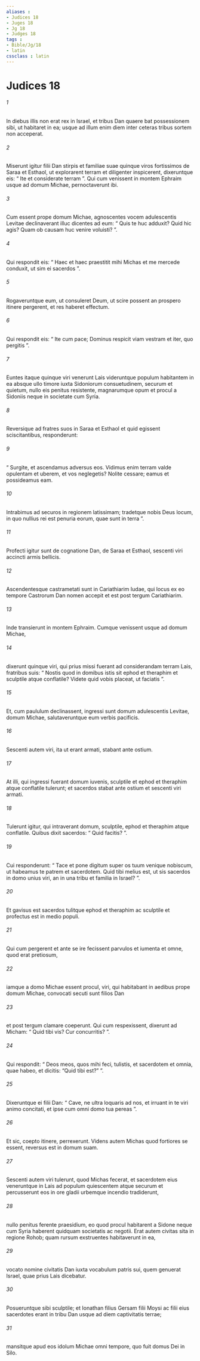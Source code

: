 ```yaml
---
aliases : 
- Judices 18
- Juges 18
- Jg 18
- Judges 18
tags : 
- Bible/Jg/18
- latin
cssclass : latin
---
```


# Judices 18

###### 1
In diebus illis non erat rex in Israel, et tribus Dan quaere bat possessionem sibi, ut habitaret in ea; usque ad illum enim diem inter ceteras tribus sortem non acceperat. 
###### 2
Miserunt igitur filii Dan stirpis et familiae suae quinque viros fortissimos de Saraa et Esthaol, ut explorarent terram et diligenter inspicerent, dixeruntque eis: “ Ite et considerate terram ”. Qui cum venissent in montem Ephraim usque ad domum Michae, pernoctaverunt ibi. 
###### 3
Cum essent prope domum Michae, agnoscentes vocem adulescentis Levitae declinaverant illuc dicentes ad eum: “ Quis te huc adduxit? Quid hic agis? Quam ob causam huc venire voluisti? ”. 
###### 4
Qui respondit eis: “ Haec et haec praestitit mihi Michas et me mercede conduxit, ut sim ei sacerdos ”. 
###### 5
Rogaveruntque eum, ut consuleret Deum, ut scire possent an prospero itinere pergerent, et res haberet effectum. 
###### 6
Qui respondit eis: “ Ite cum pace; Dominus respicit viam vestram et iter, quo pergitis ”.
###### 7
Euntes itaque quinque viri venerunt Lais videruntque populum habitantem in ea absque ullo timore iuxta Sidoniorum consuetudinem, securum et quietum, nullo eis penitus resistente, magnarumque opum et procul a Sidoniis neque in societate cum Syria.
###### 8
Reversique ad fratres suos in Saraa et Esthaol et quid egissent sciscitantibus, responderunt: 
###### 9
“ Surgite, et ascendamus adversus eos. Vidimus enim terram valde opulentam et uberem, et vos neglegetis? Nolite cessare; eamus et possideamus eam. 
###### 10
Intrabimus ad securos in regionem latissimam; tradetque nobis Deus locum, in quo nullius rei est penuria eorum, quae sunt in terra ”.
###### 11
Profecti igitur sunt de cognatione Dan, de Saraa et Esthaol, sescenti viri accincti armis bellicis. 
###### 12
Ascendentesque castrametati sunt in Cariathiarim Iudae, qui locus ex eo tempore Castrorum Dan nomen accepit et est post tergum Cariathiarim. 
###### 13
Inde transierunt in montem Ephraim. Cumque venissent usque ad domum Michae, 
###### 14
dixerunt quinque viri, qui prius missi fuerant ad considerandam terram Lais, fratribus suis: “ Nostis quod in domibus istis sit ephod et theraphim et sculptile atque conflatile? Videte quid vobis placeat, ut faciatis ”. 
###### 15
Et, cum paululum declinassent, ingressi sunt domum adulescentis Levitae, domum Michae, salutaveruntque eum verbis pacificis. 
###### 16
Sescenti autem viri, ita ut erant armati, stabant ante ostium. 
###### 17
At illi, qui ingressi fuerant domum iuvenis, sculptile et ephod et theraphim atque conflatile tulerunt; et sacerdos stabat ante ostium et sescenti viri armati. 
###### 18
Tulerunt igitur, qui intraverant domum, sculptile, ephod et theraphim atque conflatile. Quibus dixit sacerdos: “ Quid facitis? ”. 
###### 19
Cui responderunt: “ Tace et pone digitum super os tuum venique nobiscum, ut habeamus te patrem et sacerdotem. Quid tibi melius est, ut sis sacerdos in domo unius viri, an in una tribu et familia in Israel? ”. 
###### 20
Et gavisus est sacerdos tulitque ephod et theraphim ac sculptile et profectus est in medio populi.
###### 21
Qui cum pergerent et ante se ire fecissent parvulos et iumenta et omne, quod erat pretiosum, 
###### 22
iamque a domo Michae essent procul, viri, qui habitabant in aedibus prope domum Michae, convocati secuti sunt filios Dan 
###### 23
et post tergum clamare coeperunt. Qui cum respexissent, dixerunt ad Micham: “ Quid tibi vis? Cur concurritis? ”. 
###### 24
Qui respondit: “ Deos meos, quos mihi feci, tulistis, et sacerdotem et omnia, quae habeo, et dicitis: “Quid tibi est?” ”. 
###### 25
Dixeruntque ei filii Dan: “ Cave, ne ultra loquaris ad nos, et irruant in te viri animo concitati, et ipse cum omni domo tua pereas ”. 
###### 26
Et sic, coepto itinere, perrexerunt. Videns autem Michas quod fortiores se essent, reversus est in domum suam.
###### 27
Sescenti autem viri tulerunt, quod Michas fecerat, et sacerdotem eius veneruntque in Lais ad populum quiescentem atque securum et percusserunt eos in ore gladii urbemque incendio tradiderunt, 
###### 28
nullo penitus ferente praesidium, eo quod procul habitarent a Sidone neque cum Syria haberent quidquam societatis ac negotii. Erat autem civitas sita in regione Rohob; quam rursum exstruentes habitaverunt in ea, 
###### 29
vocato nomine civitatis Dan iuxta vocabulum patris sui, quem genuerat Israel, quae prius Lais dicebatur. 
###### 30
Posueruntque sibi sculptile; et Ionathan filius Gersam filii Moysi ac filii eius sacerdotes erant in tribu Dan usque ad diem captivitatis terrae; 
###### 31
mansitque apud eos idolum Michae omni tempore, quo fuit domus Dei in Silo.
